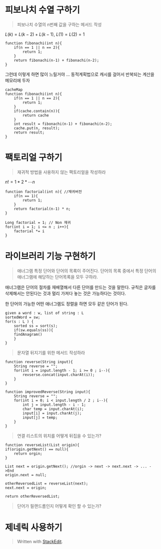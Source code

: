 # 피보나치 수열 구하기

> 피보나치 수열의 n번째 값을 구하는 메서드 작성

$L(k) = L(k-2) + L(k-1)$, $L(1) = L(2) = 1$

```
function fibonachi(int n){
	if(n == 1 || n == 2){
		return 1;
	}
	return fibonachi(n-1) + fibonachi(n-2);
}
```
그런데 이렇게 하면 많이 느릴거야 ...
동적계획법으로 캐시를 걸어서 반복되는 계산을 메모리에 두자

```
cacheMap
function fibonachi(int n){
	if(n == 1 || n == 2){
		return 1;
	}
	if(cache.contain(n)){	
		return cache
	}
	int result = fibonachi(n-1) + fibonachi(n-2);
	cache.put(n, result);
	return result;
}
```

# 팩토리얼 구하기

> 재귀적 방법을 사용하지 않는 팩토리얼을 작성하라

$n! = 1*2*\cdots n$
```
function factorial(int n){ //재귀버전
	if(n == 1){
		return 1;
	}
	return factorial(n-1) * n;
}
```

```
Long factorial = 1; // Non 재귀
for(int i = 1; i <= n ; i++){ 
	factorial *= i
}
```

# 라이브러리 기능 구현하기

>  애너그램
> 특정 단어와 단어의 목록이 주어진다. 단어의 목록 중에서 특정 단어의 애너그램에 해당하는 단어목록을 모두 구하라. 

애너그램은 단어의 절차를 재배열해서 다른 단어를 만드는 것을 말한다. 규칙은 글자를 삭제해서는 안된다는 것과 멀리 가져다 놓는 것은 가능하다는 것이다.

한 단어의 가능한 어떤 애너그램도 정렬을 하면 모두 같은 단어가 된다. 
```
given a word : w, list of string : L
sortedWord = sw;
for(s : L ) {
	sorted ss = sort(s);
	if(sw.equals(ss)){
	findAnagram()
	} 
}
```

> 문자열 뒤지기를 위한 메서드 작성하라
```
function reverse(String input){
	String reverse = "";
	for(int i = input.length - 1; i >= 0 ; i--){
		revserse.concat(input.charAt(i));
	}
}
```
```
function improvedReverse(String input){
	String reverse = "";
	for(int i = 0; i < input.length / 2 ; i--){
		int j = input.length - i - 1;
		char temp = input.charAt(i);
		input[i] = input.charAt(j);
		input[j] = temp;
	}
}
```

> 연결 리스트의 위치를 어떻게 뒤집을 수 있는가?

```
function reverseList(List origin){
if(origin.getNext() == null){
	return orgin;
}

List next = origin.getNext(); //orgin -> next -> next.next -> ... ->End
origin.next = null;

otherReversedList = reverseList(next);
next.next = origin;

return otherReversedList;
```

> 단어가 필랜드롬인지 어떻게 확인 할 수 있는가?



# 제네릭 사용하기




> Written with [StackEdit](https://stackedit.io/).
<!--stackedit_data:
eyJoaXN0b3J5IjpbNzQ3OTQxMjg1LC0xOTA5MTU3NDA1LDExND
U5OTM3MjYsLTExODM3MjcxMjIsMTA1NDc4OTI5OCwxODAxNDU3
MzE1LC0xMTE2MTg2MTM4LC0xNDQxMzExNTIsLTExMzc4OTUyOD
gsLTE0MDc0NTUwNjksMzQ4NTY2MTIwLDEzNjk2MjU1MTMsODQ3
MzQxNTAxLC02Njg0NjY2MDcsLTE5NzM1Mzg2MjMsLTE5MjU0Nj
YwMTYsNTU5MDM5MDIsLTcxMDc4NjgzLDE3NTkxODcxNzJdfQ==

-->